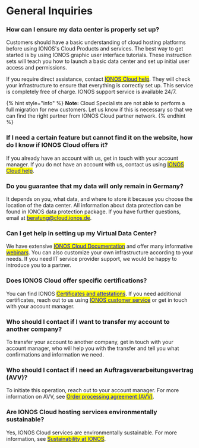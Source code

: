 # General Inquiries

### How can I ensure my data center is properly set up?

Customers should have a basic understanding of cloud hosting platforms before using IONOS's Cloud Products and services. The best way to get started is by using IONOS graphic user interface tutorials. These instruction sets will teach you how to launch a basic data center and set up initial user access and permissions.

If you require direct assistance, contact [<mark style="color:blue;">IONOS Cloud help</mark>](https://cloud.ionos.com/help). They will check your infrastructure to ensure that everything is correctly set up. This service is completely free of charge. IONOS support service is available 24/7.

{% hint style="info" %}
**Note:** Cloud Specialists are not able to perform a full migration for new customers. Let us know if this is necessary so that we can find the right partner from IONOS Cloud partner network.
{% endhint %}

### If I need a certain feature but cannot find it on the website, how do I know if IONOS Cloud offers it?

If you already have an account with us, get in touch with your account manager. If you do not have an account with us, contact us using [<mark style="color:blue;">IONOS Cloud help</mark>](https://cloud.ionos.com/help).

### Do you guarantee that my data will only remain in Germany?

It depends on you, what data, and where to store it because you choose the location of the data center. All information about data protection can be found in IONOS data protection package. If you have further questions, email at [<mark style="color:blue;">beratung@cloud.ionos.de</mark>](mailto:beratung@cloud.ionos.de).

### Can I get help in setting up my Virtual Data Center?

We have extensive [<mark style="color:blue;">IONOS Cloud Documentation</mark>](https://docs.ionos.com/cloud/) and offer many informative [<mark style="color:blue;">webinars</mark>](https://cloud.ionos.com/webinars). You can also customize your own infrastructure according to your needs. If you need IT service provider support, we would be happy to introduce you to a partner.

### Does IONOS Cloud offer specific certifications?

You can find IONOS [<mark style="color:blue;">Certificates and attestations</mark>](https://cloud.ionos.de/zertifikate). If you need additional certificates, reach out to us using [<mark style="color:blue">IONOS customer service</mark>](https://contact.ionos.de/) or get in touch with your account manager.

### Who should I contact if I want to transfer my account to another company?

To transfer your account to another company, get in touch with your account manager, who will help you with the transfer and tell you what confirmations and information we need.

### Who should I contact if I need an Auftragsverarbeitungsvertrag (AVV)?

To initiate this operation, reach out to your account manager. For more information on AVV, see [<mark style="color:blue">Order processing agreement (AVV)</mark>](https://www.ionos.de/hilfe/datenschutz/allgemeine-informationen-zur-datenschutz-grundverordnung-dsgvo/auftragsverarbeitung/).

### Are IONOS Cloud hosting services environmentally sustainable?

Yes, IONOS Cloud services are environmentally sustainable. For more information, see [<mark style="color:blue">Sustainability at IONOS</mark>](https://cloud.ionos.de/umwelt). 

